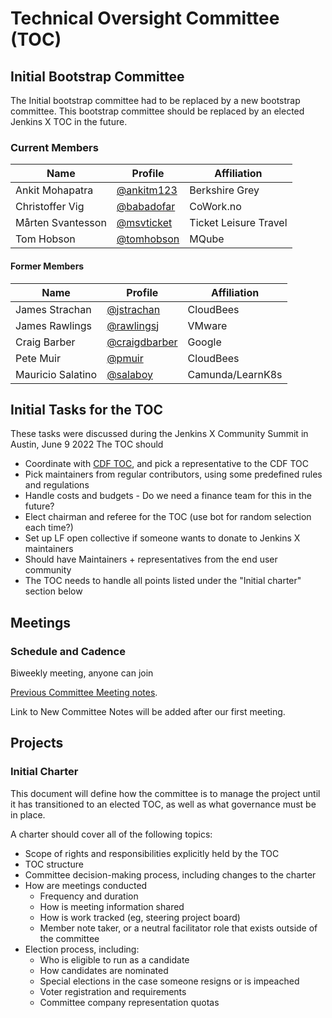 # Technical Oversight Committee (TOC)

## Initial Bootstrap Committee

The Initial bootstrap committee had to be replaced by a new bootstrap committee.
This bootstrap committee should be replaced by an elected Jenkins X TOC in the future.

### Current Members

| Name | Profile | Affiliation |
| ---- | ------- | ----------- |
| Ankit Mohapatra | [@ankitm123](https://github.com/ankitm123) |  Berkshire Grey |
| Christoffer Vig | [@babadofar](https://github.com/babadofar) | CoWork.no |
| Mårten Svantesson | [@msvticket](https://github.com/msvticket) | Ticket Leisure Travel |
| Tom Hobson | [@tomhobson](https://github.com/tomhobson) | MQube |


#### Former Members

| Name | Profile | Affiliation |
| ---- | ------- | ----------- |
| James Strachan | [@jstrachan](https://github.com/jstrachan) | CloudBees |
| James Rawlings | [@rawlingsj](https://github.com/rawlingsj) | VMware |
| Craig Barber | [@craigdbarber](https://github.com/craigdbarber) | Google |
| Pete Muir | [@pmuir](https://github.com/pmuir) | CloudBees |
| Mauricio Salatino | [@salaboy](https://github.com/Salaboy) | Camunda/LearnK8s |

## Initial Tasks for the TOC
These tasks were discussed during the Jenkins X Community Summit in Austin, June 9 2022
The TOC should 
- Coordinate with [CDF TOC](https://github.com/cdfoundation/toc), and pick a representative to the CDF TOC
- Pick maintainers from regular contributors, using some predefined rules  and regulations
- Handle costs and budgets - Do we need a finance team for this in the future?
- Elect chairman and referee for the TOC (use bot for random selection each time?)
- Set up LF open collective if someone wants to donate to Jenkins X maintainers
- Should have Maintainers + representatives from the end user community
- The TOC needs to handle all points listed under the "Initial charter" section below
 
## Meetings

### Schedule and Cadence
Biweekly meeting, anyone can join

[Previous Committee Meeting notes](https://docs.google.com/document/d/1ZuMQxm4mYJP1x2vhZI6CgCxiLWWw6N6Um1bErKP1seE/edit#).

Link to New Committee Notes will be added after our first meeting.

## Projects

### Initial Charter

This document will define how the committee is to manage the project until it has transitioned to an elected TOC, as well as what governance must be in place. 

A charter should cover all of the following topics:
* Scope of rights and responsibilities explicitly held by the TOC
* TOC structure
* Committee decision-making process, including changes to the charter
* How are meetings conducted
   * Frequency and duration
   * How is meeting information shared
   * How is work tracked (eg, steering project board)
   * Member note taker, or a neutral facilitator role that exists outside of the committee
* Election process, including:
   * Who is eligible to run as a candidate
   * How candidates are nominated
   * Special elections in the case someone resigns or is impeached
   * Voter registration and requirements
   * Committee company representation quotas
